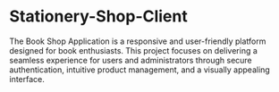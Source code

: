 # Stationery-Shop-Client
The Book Shop Application is a responsive and user-friendly platform designed for book enthusiasts. This project focuses on delivering a seamless experience for users and administrators through secure authentication, intuitive product management, and a visually appealing interface.
